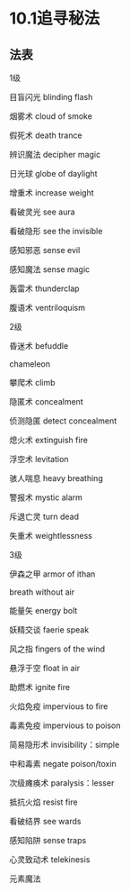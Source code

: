 # 10.1追寻秘法

## 法表

1级

目盲闪光 blinding flash

烟雾术 cloud of smoke

假死术 death trance

辨识魔法 decipher magic

日光球 globe of daylight

增重术 increase weight

看破灵光 see aura

看破隐形 see the invisible

感知邪恶 sense evil

感知魔法 sense magic

轰雷术 thunderclap

腹语术 ventriloquism

2级

昏迷术 befuddle

chameleon

攀爬术 climb

隐匿术 concealment

侦测隐匿 detect concealment

熄火术 extinguish fire

浮空术 levitation

骇人喘息 heavy breathing

警报术 mystic alarm

斥退亡灵 turn dead

失重术 weightlessness

3级

伊森之甲 armor of ithan

breath without air

能量矢 energy bolt

妖精交谈 faerie speak

风之指 fingers of the wind

悬浮于空 float in air

助燃术 ignite fire

火焰免疫 impervious to fire

毒素免疫 impervious to poison

简易隐形术 invisibility：simple

中和毒素 negate poison/toxin

次级瘫痪术 paralysis：lesser

抵抗火焰 resist fire

看破结界 see wards

感知陷阱 sense traps

心灵致动术 telekinesis

元素魔法
